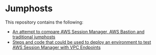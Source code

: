 # Jumphosts

This repository contains the following:

- [An attempt to compare AWS Session Manager, AWS Bastion and traditional jumphosts](Compare_Jumphost_Offerings.md)
- [Steps and code that could be used to deploy an environment to test AWS Session Manager with VPC Endpoints](Test_AWS_Session_Manager.md)
